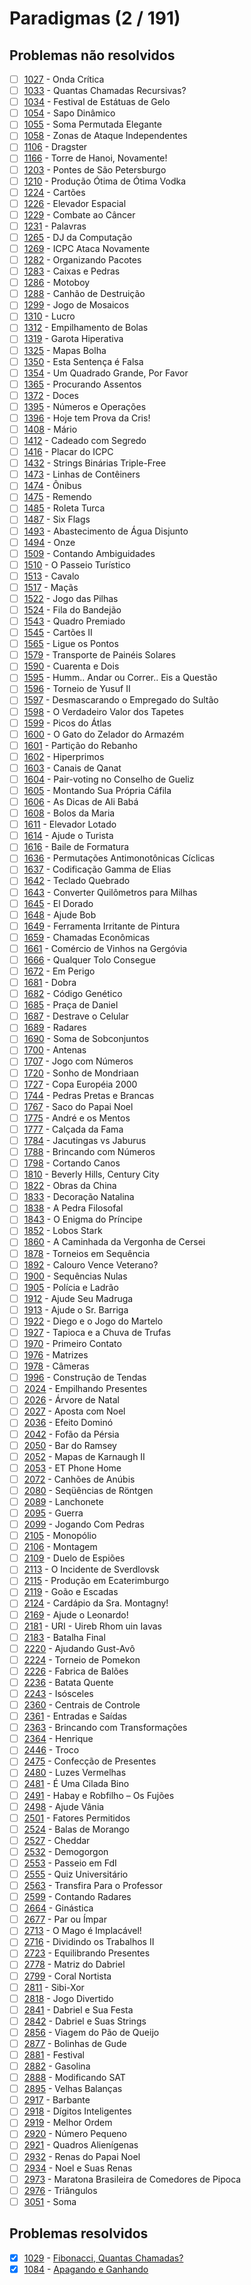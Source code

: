 # Paradigmas (2 / 191)

## Problemas não resolvidos
  - [ ] [1027](https://www.urionlinejudge.com.br/judge/pt/problems/view/1027) - Onda Crítica
  - [ ] [1033](https://www.urionlinejudge.com.br/judge/pt/problems/view/1033) - Quantas Chamadas Recursivas?
  - [ ] [1034](https://www.urionlinejudge.com.br/judge/pt/problems/view/1034) - Festival de Estátuas de Gelo
  - [ ] [1054](https://www.urionlinejudge.com.br/judge/pt/problems/view/1054) - Sapo Dinâmico
  - [ ] [1055](https://www.urionlinejudge.com.br/judge/pt/problems/view/1055) - Soma Permutada Elegante
  - [ ] [1058](https://www.urionlinejudge.com.br/judge/pt/problems/view/1058) - Zonas de Ataque Independentes
  - [ ] [1106](https://www.urionlinejudge.com.br/judge/pt/problems/view/1106) - Dragster
  - [ ] [1166](https://www.urionlinejudge.com.br/judge/pt/problems/view/1166) - Torre de Hanoi, Novamente!
  - [ ] [1203](https://www.urionlinejudge.com.br/judge/pt/problems/view/1203) - Pontes de São Petersburgo
  - [ ] [1210](https://www.urionlinejudge.com.br/judge/pt/problems/view/1210) - Produção Ótima de Ótima Vodka
  - [ ] [1224](https://www.urionlinejudge.com.br/judge/pt/problems/view/1224) - Cartões
  - [ ] [1226](https://www.urionlinejudge.com.br/judge/pt/problems/view/1226) - Elevador Espacial
  - [ ] [1229](https://www.urionlinejudge.com.br/judge/pt/problems/view/1229) - Combate ao Câncer
  - [ ] [1231](https://www.urionlinejudge.com.br/judge/pt/problems/view/1231) - Palavras
  - [ ] [1265](https://www.urionlinejudge.com.br/judge/pt/problems/view/1265) - DJ da Computação
  - [ ] [1269](https://www.urionlinejudge.com.br/judge/pt/problems/view/1269) - ICPC Ataca Novamente
  - [ ] [1282](https://www.urionlinejudge.com.br/judge/pt/problems/view/1282) - Organizando Pacotes
  - [ ] [1283](https://www.urionlinejudge.com.br/judge/pt/problems/view/1283) - Caixas e Pedras
  - [ ] [1286](https://www.urionlinejudge.com.br/judge/pt/problems/view/1286) - Motoboy
  - [ ] [1288](https://www.urionlinejudge.com.br/judge/pt/problems/view/1288) - Canhão de Destruição
  - [ ] [1299](https://www.urionlinejudge.com.br/judge/pt/problems/view/1299) - Jogo de Mosaicos
  - [ ] [1310](https://www.urionlinejudge.com.br/judge/pt/problems/view/1310) - Lucro
  - [ ] [1312](https://www.urionlinejudge.com.br/judge/pt/problems/view/1312) - Empilhamento de Bolas
  - [ ] [1319](https://www.urionlinejudge.com.br/judge/pt/problems/view/1319) - Garota Hiperativa
  - [ ] [1325](https://www.urionlinejudge.com.br/judge/pt/problems/view/1325) - Mapas Bolha
  - [ ] [1350](https://www.urionlinejudge.com.br/judge/pt/problems/view/1350) - Esta Sentença é Falsa
  - [ ] [1354](https://www.urionlinejudge.com.br/judge/pt/problems/view/1354) - Um Quadrado Grande, Por Favor
  - [ ] [1365](https://www.urionlinejudge.com.br/judge/pt/problems/view/1365) - Procurando Assentos
  - [ ] [1372](https://www.urionlinejudge.com.br/judge/pt/problems/view/1372) - Doces
  - [ ] [1395](https://www.urionlinejudge.com.br/judge/pt/problems/view/1395) - Números e Operações
  - [ ] [1396](https://www.urionlinejudge.com.br/judge/pt/problems/view/1396) - Hoje tem Prova da Cris!
  - [ ] [1408](https://www.urionlinejudge.com.br/judge/pt/problems/view/1408) - Mário
  - [ ] [1412](https://www.urionlinejudge.com.br/judge/pt/problems/view/1412) - Cadeado com Segredo
  - [ ] [1416](https://www.urionlinejudge.com.br/judge/pt/problems/view/1416) - Placar do ICPC
  - [ ] [1432](https://www.urionlinejudge.com.br/judge/pt/problems/view/1432) - Strings Binárias Triple-Free
  - [ ] [1473](https://www.urionlinejudge.com.br/judge/pt/problems/view/1473) - Linhas de Contêiners
  - [ ] [1474](https://www.urionlinejudge.com.br/judge/pt/problems/view/1474) - Ônibus
  - [ ] [1475](https://www.urionlinejudge.com.br/judge/pt/problems/view/1475) - Remendo
  - [ ] [1485](https://www.urionlinejudge.com.br/judge/pt/problems/view/1485) - Roleta Turca
  - [ ] [1487](https://www.urionlinejudge.com.br/judge/pt/problems/view/1487) - Six Flags
  - [ ] [1493](https://www.urionlinejudge.com.br/judge/pt/problems/view/1493) - Abastecimento de Água Disjunto
  - [ ] [1494](https://www.urionlinejudge.com.br/judge/pt/problems/view/1494) - Onze
  - [ ] [1509](https://www.urionlinejudge.com.br/judge/pt/problems/view/1509) - Contando Ambiguidades
  - [ ] [1510](https://www.urionlinejudge.com.br/judge/pt/problems/view/1510) - O Passeio Turístico
  - [ ] [1513](https://www.urionlinejudge.com.br/judge/pt/problems/view/1513) - Cavalo
  - [ ] [1517](https://www.urionlinejudge.com.br/judge/pt/problems/view/1517) - Maçãs
  - [ ] [1522](https://www.urionlinejudge.com.br/judge/pt/problems/view/1522) - Jogo das Pilhas
  - [ ] [1524](https://www.urionlinejudge.com.br/judge/pt/problems/view/1524) - Fila do Bandejão
  - [ ] [1543](https://www.urionlinejudge.com.br/judge/pt/problems/view/1543) - Quadro Premiado
  - [ ] [1545](https://www.urionlinejudge.com.br/judge/pt/problems/view/1545) - Cartões II
  - [ ] [1565](https://www.urionlinejudge.com.br/judge/pt/problems/view/1565) - Ligue os Pontos
  - [ ] [1579](https://www.urionlinejudge.com.br/judge/pt/problems/view/1579) - Transporte de Painéis Solares
  - [ ] [1590](https://www.urionlinejudge.com.br/judge/pt/problems/view/1590) - Cuarenta e Dois
  - [ ] [1595](https://www.urionlinejudge.com.br/judge/pt/problems/view/1595) - Humm.. Andar ou Correr.. Eis a Questão
  - [ ] [1596](https://www.urionlinejudge.com.br/judge/pt/problems/view/1596) - Torneio de Yusuf II
  - [ ] [1597](https://www.urionlinejudge.com.br/judge/pt/problems/view/1597) - Desmascarando o Empregado do Sultão
  - [ ] [1598](https://www.urionlinejudge.com.br/judge/pt/problems/view/1598) - O Verdadeiro Valor dos Tapetes
  - [ ] [1599](https://www.urionlinejudge.com.br/judge/pt/problems/view/1599) - Picos do Átlas
  - [ ] [1600](https://www.urionlinejudge.com.br/judge/pt/problems/view/1600) - O Gato do Zelador do Armazém
  - [ ] [1601](https://www.urionlinejudge.com.br/judge/pt/problems/view/1601) - Partição do Rebanho
  - [ ] [1602](https://www.urionlinejudge.com.br/judge/pt/problems/view/1602) - Hiperprimos
  - [ ] [1603](https://www.urionlinejudge.com.br/judge/pt/problems/view/1603) - Canais de Qanat
  - [ ] [1604](https://www.urionlinejudge.com.br/judge/pt/problems/view/1604) - Pair-voting no Conselho de Gueliz
  - [ ] [1605](https://www.urionlinejudge.com.br/judge/pt/problems/view/1605) - Montando Sua Própria Cáfila
  - [ ] [1606](https://www.urionlinejudge.com.br/judge/pt/problems/view/1606) - As Dicas de Ali Babá
  - [ ] [1608](https://www.urionlinejudge.com.br/judge/pt/problems/view/1608) - Bolos da Maria
  - [ ] [1611](https://www.urionlinejudge.com.br/judge/pt/problems/view/1611) - Elevador Lotado
  - [ ] [1614](https://www.urionlinejudge.com.br/judge/pt/problems/view/1614) - Ajude o Turista
  - [ ] [1616](https://www.urionlinejudge.com.br/judge/pt/problems/view/1616) - Baile de Formatura
  - [ ] [1636](https://www.urionlinejudge.com.br/judge/pt/problems/view/1636) - Permutações Antimonotônicas Cíclicas
  - [ ] [1637](https://www.urionlinejudge.com.br/judge/pt/problems/view/1637) - Codificação Gamma de Elias
  - [ ] [1642](https://www.urionlinejudge.com.br/judge/pt/problems/view/1642) - Teclado Quebrado
  - [ ] [1643](https://www.urionlinejudge.com.br/judge/pt/problems/view/1643) - Converter Quilômetros para Milhas
  - [ ] [1645](https://www.urionlinejudge.com.br/judge/pt/problems/view/1645) - El Dorado
  - [ ] [1648](https://www.urionlinejudge.com.br/judge/pt/problems/view/1648) - Ajude Bob
  - [ ] [1649](https://www.urionlinejudge.com.br/judge/pt/problems/view/1649) - Ferramenta Irritante de Pintura
  - [ ] [1659](https://www.urionlinejudge.com.br/judge/pt/problems/view/1659) - Chamadas Econômicas
  - [ ] [1661](https://www.urionlinejudge.com.br/judge/pt/problems/view/1661) - Comércio de Vinhos na Gergóvia
  - [ ] [1666](https://www.urionlinejudge.com.br/judge/pt/problems/view/1666) - Qualquer Tolo Consegue
  - [ ] [1672](https://www.urionlinejudge.com.br/judge/pt/problems/view/1672) - Em Perigo
  - [ ] [1681](https://www.urionlinejudge.com.br/judge/pt/problems/view/1681) - Dobra
  - [ ] [1682](https://www.urionlinejudge.com.br/judge/pt/problems/view/1682) - Código Genético
  - [ ] [1685](https://www.urionlinejudge.com.br/judge/pt/problems/view/1685) - Praça de Daniel
  - [ ] [1687](https://www.urionlinejudge.com.br/judge/pt/problems/view/1687) - Destrave o Celular
  - [ ] [1689](https://www.urionlinejudge.com.br/judge/pt/problems/view/1689) - Radares
  - [ ] [1690](https://www.urionlinejudge.com.br/judge/pt/problems/view/1690) - Soma de Sobconjuntos
  - [ ] [1700](https://www.urionlinejudge.com.br/judge/pt/problems/view/1700) - Antenas
  - [ ] [1707](https://www.urionlinejudge.com.br/judge/pt/problems/view/1707) - Jogo com Números
  - [ ] [1720](https://www.urionlinejudge.com.br/judge/pt/problems/view/1720) - Sonho de Mondriaan
  - [ ] [1727](https://www.urionlinejudge.com.br/judge/pt/problems/view/1727) - Copa Européia 2000
  - [ ] [1744](https://www.urionlinejudge.com.br/judge/pt/problems/view/1744) - Pedras Pretas e Brancas
  - [ ] [1767](https://www.urionlinejudge.com.br/judge/pt/problems/view/1767) - Saco do Papai Noel
  - [ ] [1775](https://www.urionlinejudge.com.br/judge/pt/problems/view/1775) - André e os Mentos
  - [ ] [1777](https://www.urionlinejudge.com.br/judge/pt/problems/view/1777) - Calçada da Fama
  - [ ] [1784](https://www.urionlinejudge.com.br/judge/pt/problems/view/1784) - Jacutingas vs Jaburus
  - [ ] [1788](https://www.urionlinejudge.com.br/judge/pt/problems/view/1788) - Brincando com Números
  - [ ] [1798](https://www.urionlinejudge.com.br/judge/pt/problems/view/1798) - Cortando Canos
  - [ ] [1810](https://www.urionlinejudge.com.br/judge/pt/problems/view/1810) - Beverly Hills, Century City
  - [ ] [1822](https://www.urionlinejudge.com.br/judge/pt/problems/view/1822) - Obras da China
  - [ ] [1833](https://www.urionlinejudge.com.br/judge/pt/problems/view/1833) - Decoração Natalina
  - [ ] [1838](https://www.urionlinejudge.com.br/judge/pt/problems/view/1838) - A Pedra Filosofal
  - [ ] [1843](https://www.urionlinejudge.com.br/judge/pt/problems/view/1843) - O Enigma do Príncipe
  - [ ] [1852](https://www.urionlinejudge.com.br/judge/pt/problems/view/1852) - Lobos Stark
  - [ ] [1860](https://www.urionlinejudge.com.br/judge/pt/problems/view/1860) - A Caminhada da Vergonha de Cersei
  - [ ] [1878](https://www.urionlinejudge.com.br/judge/pt/problems/view/1878) - Torneios em Sequência
  - [ ] [1892](https://www.urionlinejudge.com.br/judge/pt/problems/view/1892) - Calouro Vence Veterano?
  - [ ] [1900](https://www.urionlinejudge.com.br/judge/pt/problems/view/1900) - Sequências Nulas
  - [ ] [1905](https://www.urionlinejudge.com.br/judge/pt/problems/view/1905) - Polícia e Ladrão
  - [ ] [1912](https://www.urionlinejudge.com.br/judge/pt/problems/view/1912) - Ajude Seu Madruga
  - [ ] [1913](https://www.urionlinejudge.com.br/judge/pt/problems/view/1913) - Ajude o Sr. Barriga
  - [ ] [1922](https://www.urionlinejudge.com.br/judge/pt/problems/view/1922) - Diego e o Jogo do Martelo
  - [ ] [1927](https://www.urionlinejudge.com.br/judge/pt/problems/view/1927) - Tapioca e a Chuva de Trufas
  - [ ] [1970](https://www.urionlinejudge.com.br/judge/pt/problems/view/1970) - Primeiro Contato
  - [ ] [1976](https://www.urionlinejudge.com.br/judge/pt/problems/view/1976) - Matrizes
  - [ ] [1978](https://www.urionlinejudge.com.br/judge/pt/problems/view/1978) - Câmeras
  - [ ] [1996](https://www.urionlinejudge.com.br/judge/pt/problems/view/1996) - Construção de Tendas
  - [ ] [2024](https://www.urionlinejudge.com.br/judge/pt/problems/view/2024) - Empilhando Presentes
  - [ ] [2026](https://www.urionlinejudge.com.br/judge/pt/problems/view/2026) - Árvore de Natal
  - [ ] [2027](https://www.urionlinejudge.com.br/judge/pt/problems/view/2027) - Aposta com Noel
  - [ ] [2036](https://www.urionlinejudge.com.br/judge/pt/problems/view/2036) - Efeito Dominó
  - [ ] [2042](https://www.urionlinejudge.com.br/judge/pt/problems/view/2042) - Fofão da Pérsia
  - [ ] [2050](https://www.urionlinejudge.com.br/judge/pt/problems/view/2050) - Bar do Ramsey
  - [ ] [2052](https://www.urionlinejudge.com.br/judge/pt/problems/view/2052) - Mapas de Karnaugh II
  - [ ] [2053](https://www.urionlinejudge.com.br/judge/pt/problems/view/2053) - ET Phone Home
  - [ ] [2072](https://www.urionlinejudge.com.br/judge/pt/problems/view/2072) - Canhões de Anúbis
  - [ ] [2080](https://www.urionlinejudge.com.br/judge/pt/problems/view/2080) - Seqüências de Röntgen
  - [ ] [2089](https://www.urionlinejudge.com.br/judge/pt/problems/view/2089) - Lanchonete
  - [ ] [2095](https://www.urionlinejudge.com.br/judge/pt/problems/view/2095) - Guerra
  - [ ] [2099](https://www.urionlinejudge.com.br/judge/pt/problems/view/2099) - Jogando Com Pedras
  - [ ] [2105](https://www.urionlinejudge.com.br/judge/pt/problems/view/2105) - Monopólio
  - [ ] [2106](https://www.urionlinejudge.com.br/judge/pt/problems/view/2106) - Montagem
  - [ ] [2109](https://www.urionlinejudge.com.br/judge/pt/problems/view/2109) - Duelo de Espiões
  - [ ] [2113](https://www.urionlinejudge.com.br/judge/pt/problems/view/2113) - O Incidente de Sverdlovsk
  - [ ] [2115](https://www.urionlinejudge.com.br/judge/pt/problems/view/2115) - Produção em Ecaterimburgo
  - [ ] [2119](https://www.urionlinejudge.com.br/judge/pt/problems/view/2119) - Goão e Escadas
  - [ ] [2124](https://www.urionlinejudge.com.br/judge/pt/problems/view/2124) - Cardápio da Sra. Montagny!
  - [ ] [2169](https://www.urionlinejudge.com.br/judge/pt/problems/view/2169) - Ajude o Leonardo!
  - [ ] [2181](https://www.urionlinejudge.com.br/judge/pt/problems/view/2181) - URI - Uireb Rhom uin Iavas
  - [ ] [2183](https://www.urionlinejudge.com.br/judge/pt/problems/view/2183) - Batalha Final
  - [ ] [2220](https://www.urionlinejudge.com.br/judge/pt/problems/view/2220) - Ajudando Gust-Avô
  - [ ] [2224](https://www.urionlinejudge.com.br/judge/pt/problems/view/2224) - Torneio de Pomekon
  - [ ] [2226](https://www.urionlinejudge.com.br/judge/pt/problems/view/2226) - Fabrica de Balões
  - [ ] [2236](https://www.urionlinejudge.com.br/judge/pt/problems/view/2236) - Batata Quente
  - [ ] [2243](https://www.urionlinejudge.com.br/judge/pt/problems/view/2243) - Isósceles
  - [ ] [2360](https://www.urionlinejudge.com.br/judge/pt/problems/view/2360) - Centrais de Controle
  - [ ] [2361](https://www.urionlinejudge.com.br/judge/pt/problems/view/2361) - Entradas e Saídas
  - [ ] [2363](https://www.urionlinejudge.com.br/judge/pt/problems/view/2363) - Brincando com Transformações
  - [ ] [2364](https://www.urionlinejudge.com.br/judge/pt/problems/view/2364) - Henrique
  - [ ] [2446](https://www.urionlinejudge.com.br/judge/pt/problems/view/2446) - Troco
  - [ ] [2475](https://www.urionlinejudge.com.br/judge/pt/problems/view/2475) - Confecção de Presentes
  - [ ] [2480](https://www.urionlinejudge.com.br/judge/pt/problems/view/2480) - Luzes Vermelhas
  - [ ] [2481](https://www.urionlinejudge.com.br/judge/pt/problems/view/2481) - É Uma Cilada Bino
  - [ ] [2491](https://www.urionlinejudge.com.br/judge/pt/problems/view/2491) - Habay e Robfilho – Os Fujões
  - [ ] [2498](https://www.urionlinejudge.com.br/judge/pt/problems/view/2498) - Ajude Vânia
  - [ ] [2501](https://www.urionlinejudge.com.br/judge/pt/problems/view/2501) - Fatores Permitidos
  - [ ] [2524](https://www.urionlinejudge.com.br/judge/pt/problems/view/2524) - Balas de Morango
  - [ ] [2527](https://www.urionlinejudge.com.br/judge/pt/problems/view/2527) - Cheddar
  - [ ] [2532](https://www.urionlinejudge.com.br/judge/pt/problems/view/2532) - Demogorgon
  - [ ] [2553](https://www.urionlinejudge.com.br/judge/pt/problems/view/2553) - Passeio em FdI
  - [ ] [2555](https://www.urionlinejudge.com.br/judge/pt/problems/view/2555) - Quiz Universitário
  - [ ] [2563](https://www.urionlinejudge.com.br/judge/pt/problems/view/2563) - Transfira Para o Professor
  - [ ] [2599](https://www.urionlinejudge.com.br/judge/pt/problems/view/2599) - Contando Radares
  - [ ] [2664](https://www.urionlinejudge.com.br/judge/pt/problems/view/2664) - Ginástica
  - [ ] [2677](https://www.urionlinejudge.com.br/judge/pt/problems/view/2677) - Par ou Ímpar
  - [ ] [2713](https://www.urionlinejudge.com.br/judge/pt/problems/view/2713) - O Mago é Implacável!
  - [ ] [2716](https://www.urionlinejudge.com.br/judge/pt/problems/view/2716) - Dividindo os Trabalhos II
  - [ ] [2723](https://www.urionlinejudge.com.br/judge/pt/problems/view/2723) - Equilibrando Presentes
  - [ ] [2778](https://www.urionlinejudge.com.br/judge/pt/problems/view/2778) - Matriz do Dabriel
  - [ ] [2799](https://www.urionlinejudge.com.br/judge/pt/problems/view/2799) - Coral Nortista
  - [ ] [2811](https://www.urionlinejudge.com.br/judge/pt/problems/view/2811) - Sibi-Xor
  - [ ] [2818](https://www.urionlinejudge.com.br/judge/pt/problems/view/2818) - Jogo Divertido
  - [ ] [2841](https://www.urionlinejudge.com.br/judge/pt/problems/view/2841) - Dabriel e Sua Festa
  - [ ] [2842](https://www.urionlinejudge.com.br/judge/pt/problems/view/2842) - Dabriel e Suas Strings
  - [ ] [2856](https://www.urionlinejudge.com.br/judge/pt/problems/view/2856) - Viagem do Pão de Queijo
  - [ ] [2877](https://www.urionlinejudge.com.br/judge/pt/problems/view/2877) - Bolinhas de Gude
  - [ ] [2881](https://www.urionlinejudge.com.br/judge/pt/problems/view/2881) - Festival
  - [ ] [2882](https://www.urionlinejudge.com.br/judge/pt/problems/view/2882) - Gasolina
  - [ ] [2888](https://www.urionlinejudge.com.br/judge/pt/problems/view/2888) - Modificando SAT
  - [ ] [2895](https://www.urionlinejudge.com.br/judge/pt/problems/view/2895) - Velhas Balanças
  - [ ] [2917](https://www.urionlinejudge.com.br/judge/pt/problems/view/2917) - Barbante
  - [ ] [2918](https://www.urionlinejudge.com.br/judge/pt/problems/view/2918) - Dígitos Inteligentes
  - [ ] [2919](https://www.urionlinejudge.com.br/judge/pt/problems/view/2919) - Melhor Ordem
  - [ ] [2920](https://www.urionlinejudge.com.br/judge/pt/problems/view/2920) - Número Pequeno
  - [ ] [2921](https://www.urionlinejudge.com.br/judge/pt/problems/view/2921) - Quadros Alienígenas
  - [ ] [2932](https://www.urionlinejudge.com.br/judge/pt/problems/view/2932) - Renas do Papai Noel
  - [ ] [2934](https://www.urionlinejudge.com.br/judge/pt/problems/view/2934) - Noel e Suas Renas
  - [ ] [2973](https://www.urionlinejudge.com.br/judge/pt/problems/view/2973) - Maratona Brasileira de Comedores de Pipoca
  - [ ] [2976](https://www.urionlinejudge.com.br/judge/pt/problems/view/2976) - Triângulos
  - [ ] [3051](https://www.urionlinejudge.com.br/judge/pt/problems/view/3051) - Soma
## Problemas resolvidos
  - [x] [1029](https://www.urionlinejudge.com.br/judge/pt/problems/view/1029) - [Fibonacci, Quantas Chamadas?](https://github.com/potigol/URI-Potigol/blob/master/src/1001-1100/1029.poti)
  - [x] [1084](https://www.urionlinejudge.com.br/judge/pt/problems/view/1084) - [Apagando e Ganhando](https://github.com/potigol/URI-Potigol/blob/master/src/1001-1100/1084.poti)